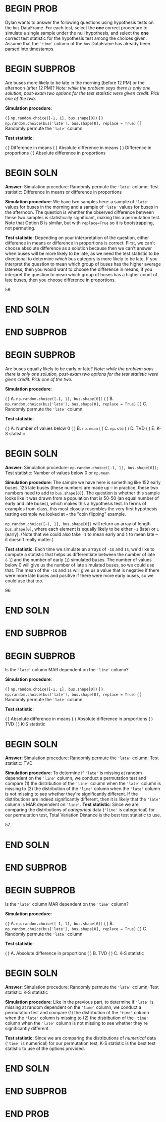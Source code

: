 # BEGIN PROB
Dylan wants to answer the following questions using hypothesis tests on the `bus` DataFrame. For each test, select the **one** correct procedure to simulate a single sample under the null hypothesis, and select the **one** correct test statistic for the hypothesis test among the choices given. Assume that the `'time'` column of the `bus` DataFrame has already been parsed into timestamps.

# BEGIN SUBPROB
Are buses more likely to be late in the morning (before 12 PM) or the afternoon (after 12 PM)?
*Note: while the problem says there is only one solution, post-exam two options for the test statistic were given credit. Pick one of the two.*

**Simulation procedure**:

( ) `np.random.choice([-1, 1], bus.shape[0])`
( ) `np.random.choice(bus['late'], bus.shape[0], replace = True)`
( ) Randomly permute the `'late'` column

**Test statistic**:

( ) Difference in means 
( ) Absolute difference in means
( ) Difference in proportions
( ) Absolute difference in proportions

# BEGIN SOLN
**Answer**: Simulation procedure: Randomly permute the `'late'` column; Test statistic: Difference in means or difference in proportions

**Simulation procedure**:
We have two samples here: a sample of `'late'` values for buses in the morning and a sample of `'late'` values for buses in the afternoon. The question is whether the observed difference between these two samples is statistically significant, making this a permutation test.  Note that Option B is similar, but with `replace=True` so it is bootstrapping, not permuting.

**Test statistic**:
Depending on your interpretation of the question, either difference in means or difference in proportions is correct. First, we can't choose absolute difference as a solution because then we can't answer when buses will be more likely to be late, as we need the test statistic to be directional to determine _which_ bus category is more likely to be late. If you interpret the question to mean which group of buses has the higher average lateness, then you would want to choose the difference in means; if you interpret the question to mean which group of buses has a higher count of late buses, then you choose difference in proportions.

<average>56</average>

# END SOLN
# END SUBPROB

# BEGIN SUBPROB
Are buses equally likely to be early or late?
*Note: while the problem says there is only one solution, post-exam two options for the test statistic were given credit. Pick one of the two.*

**Simulation procedure**:

( ) A. `np.random.choice([-1, 1], bus.shape[0])`
( ) B. `np.random.choice(bus['late'], bus.shape[0], replace = True)`
( ) C. Randomly permute the `'late'` column

**Test statistic**:

( ) A. Number of values below $0$
( ) B. `np.mean`
( ) C. `np.std`
( ) D. TVD
( ) E. K-S statistic

# BEGIN SOLN
**Answer**: Simulation procedure: `np.random.choice([-1, 1], bus.shape[0])`; Test statistic: Number of values below $0$ or `np.mean`

**Simulation procedure**:
The sample we have here is something like 152 early buses, 125 late buses (these numbers are made up – in practice, these two numbers need to add to `bus.shape[0]`). The question is whether this sample looks like it was drawn from a population that is 50-50 (an equal number of early and late buses), which makes this a hypothesis test. In terms of examples from class, this most closely resembles the very first hypothesis testing example we looked at – the "coin flipping" example.

`np.random.choice([-1, 1], bus.shape[0])` will return an array of length `bus.shape[0]`, where each element is equally likely to be either `-1` (late) or `1` (early). (Note that we could also take `-1` to mean early and `1` to mean late – it doesn't really matter.)

**Test statistic**:
Each time we simulate an arrays of `-1`s and `1`s, we'd like to compute a statistic that helps us differentiate between the number of late (`-1`) and the number of early (`1`) simulated buses. The number of values below $0$ will give us the number of late simulated buses, so we could use that. The mean of the `-1`s and `1`s will give us a value that is negative if there were more late buses and positive if there were more early buses, so we could use that too.

<average>96</average>

# END SOLN
# END SUBPROB

# BEGIN SUBPROB
Is the `'late'` column MAR dependent on the `'line'` column?

**Simulation procedure**:

( ) `np.random.choice([-1, 1], bus.shape[0])`
( ) `np.random.choice(bus['late'], bus.shape[0], replace = True)`
( ) Randomly permute the `'late'` column

**Test statistic**:

( ) Absolute difference in means 
( ) Absolute difference in proportions
( ) TVD
( ) K-S statistic

# BEGIN SOLN
**Answer**: Simulation procedure: Randomly permute the `'late'` column; Test statistic: TVD

**Simulation procedure**:
To determine if `'late'` is missing at random dependent on the `'line'` column, we conduct a permutation test and compare (1) the distribution of the `'line'` column when the `'late'` column is missing to (2) the distribution of the `'line'` column when the `'late'` column is not missing to see whether they're significantly different. If the distributions are indeed significantly different, then it is likely that the `'late'` column is MAR dependent on `'line'`.
**Test statistic**:
Since we are comparing the distributions of *categorical* data (`'line'` is categorical) for our permutation test, Total Variation Distance is the best test statistic to use.

<average>57</average>

# END SOLN
# END SUBPROB

# BEGIN SUBPROB
Is the `'late'` column MAR dependent on the `'time'` column?

**Simulation procedure**:

( ) A. `np.random.choice([-1, 1], bus.shape[0])`
( ) B. `np.random.choice(bus['late'], bus.shape[0], replace = True)`
( ) C. Randomly permute the `'late'` column

**Test statistic**:

( ) A. Absolute difference in proportions
( ) B. TVD
( ) C. K-S statistic
# BEGIN SOLN
**Answer**: Simulation procedure: Randomly permute the `'late'` column; Test statistic: K-S statistic

**Simulation procedure**:
Like in the previous part, to determine if `'late'` is missing at random dependent on the `'time'` column, we conduct a permutation test and compare (1) the distribution of the `'time'` column when the `'late'` column is missing to (2) the distribution of the `'time'` column when the `'late'` column is not missing to see whether they're significantly different.

**Test statistic**:
Since we are comparing the distributions of *numerical* data (`'time'` is numerical) for our permutation test, K-S statistic is the best test statistic to use of the options provided.

# END SOLN
# END SUBPROB
# END PROB